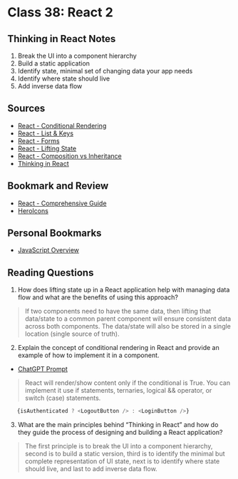 # Class 38: React 2

## Thinking in React Notes

1. Break the UI into a component hierarchy
2. Build a static application
3. Identify state, minimal set of changing data your app needs
4. Identify where state should live
5. Add inverse data flow

## Sources
- [React - Conditional Rendering](https://reactjs.org/docs/conditional-rendering.html)
- [React - List & Keys](https://reactjs.org/docs/lists-and-keys.html)
- [React - Forms](https://reactjs.org/docs/forms.html)
- [React - Lifting State](https://reactjs.org/docs/lifting-state-up.html)
- [React - Composition vs Inheritance](https://reactjs.org/docs/composition-vs-inheritance.html)
- [Thinking in React](https://reactjs.org/docs/thinking-in-react.html)

## Bookmark and Review
- [React - Comprehensive Guide](https://tylermcginnis.com/reactjs-tutorial-a-comprehensive-guide-to-building-apps-with-react/)
- [HeroIcons](https://heroicons.com/)

## Personal Bookmarks
- [JavaScript Overview](https://developer.mozilla.org/en-US/docs/Web/JavaScript/Language_overview)

## Reading Questions

1. How does lifting state up in a React application help with managing data flow and what are the benefits of using this approach?
> If two components need to have the same data, then lifting that data/state to a common parent component will ensure consistent data across both components. The data/state will also be stored in a single location (single source of truth). 
2. Explain the concept of conditional rendering in React and provide an example of how to implement it in a component.
- [ChatGPT Prompt](https://chat.openai.com/c/f04d70db-4f2f-4f13-9ce9-ad1ba2a4b212)
> React will render/show content only if the conditional is True. You can implement it use if statements, ternaries, logical && operator, or switch (case) statements. 
>
```javascript
   {isAuthenticated ? <LogoutButton /> : <LoginButton />}
```
3. What are the main principles behind “Thinking in React” and how do they guide the process of designing and building a React application?
> The first principle is to break the UI into a component hierarchy, second is to build a static version, third is to identify the minimal but complete representation of UI state, next is to identify where state should live, and last to add inverse data flow. 